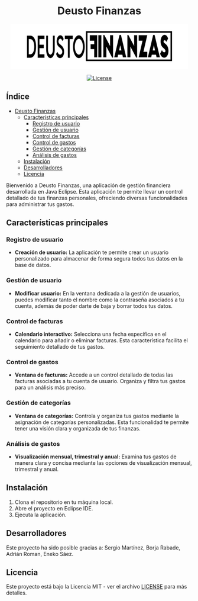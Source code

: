 <div align="center">

# Deusto Finanzas

![Nombre del Logo](ProyectoProgramacion3/resources/images/DeustoFinanzasLogo.png)

</div>

<div align="center">

[![License](https://img.shields.io/badge/license-MIT-blue.svg)](LICENSE)

</div>

## Índice

- [Deusto Finanzas](#deusto-finanzas)
  - [Características principales](#características-principales)
    - [Registro de usuario](#registro-de-usuario)
    - [Gestión de usuario](#gestión-de-usuario)
    - [Control de facturas](#control-de-facturas)
    - [Control de gastos](#control-de-gastos)
    - [Gestión de categorías](#gestión-de-categorías)
    - [Análisis de gastos](#análisis-de-gastos)
  - [Instalación](#instalación)
  - [Desarrolladores](#desarrolladores)
  - [Licencia](#licencia)

Bienvenido a Deusto Finanzas, una aplicación de gestión financiera desarrollada en Java Eclipse. Esta aplicación te permite llevar un control detallado de tus finanzas personales, ofreciendo diversas funcionalidades para administrar tus gastos.

## Características principales

### Registro de usuario

- **Creación de usuario:** La aplicación te permite crear un usuario personalizado para almacenar de forma segura todos tus datos en la base de datos.

### Gestión de usuario

- **Modificar usuario:** En la ventana dedicada a la gestión de usuarios, puedes modificar tanto el nombre como la contraseña asociados a tu cuenta, además de poder darte de baja y borrar todos tus datos.

### Control de facturas

- **Calendario interactivo:** Selecciona una fecha específica en el calendario para añadir o eliminar facturas. Esta característica facilita el seguimiento detallado de tus gastos.

### Control de gastos

- **Ventana de facturas:** Accede a un control detallado de todas las facturas asociadas a tu cuenta de usuario. Organiza y filtra tus gastos para un análisis más preciso.

### Gestión de categorías

- **Ventana de categorías:** Controla y organiza tus gastos mediante la asignación de categorías personalizadas. Esta funcionalidad te permite tener una visión clara y organizada de tus finanzas.

### Análisis de gastos

- **Visualización mensual, trimestral y anual:** Examina tus gastos de manera clara y concisa mediante las opciones de visualización mensual, trimestral y anual.

## Instalación

1. Clona el repositorio en tu máquina local.
2. Abre el proyecto en Eclipse IDE.
3. Ejecuta la aplicación.

## Desarrolladores

Este proyecto ha sido posible gracias a: Sergio Martínez, Borja Rabade, Adrián Roman, Eneko Sáez.

## Licencia

Este proyecto está bajo la Licencia MIT - ver el archivo [LICENSE](LICENSE) para más detalles.
